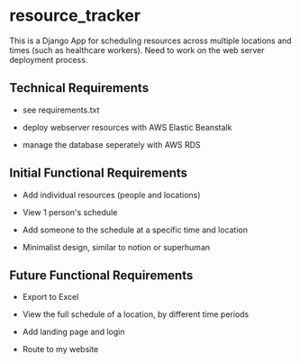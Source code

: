 # resource_tracker

This is a Django App for scheduling resources across multiple locations and times (such as healthcare workers). Need to work on the web server deployment process.

## Technical Requirements

* see requirements.txt

* deploy webserver resources with AWS Elastic Beanstalk

* manage the database seperately with AWS RDS

## Initial Functional Requirements

* Add individual resources (people and locations)

* View 1 person's schedule

* Add someone to the schedule at a specific time and location

* Minimalist design, similar to notion or superhuman

## Future Functional Requirements

* Export to Excel

* View the full schedule of a location, by different time periods

* Add landing page and login

* Route to my website
